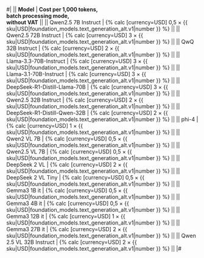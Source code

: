 #|
|| **Model** | **Cost per 1,000 tokens,</br>batch processing mode,</br>without VAT** ||
|| Qwen2.5 7B Instruct | {% calc [currency=USD] 0,5 × {{ sku|USD|foundation_models.text_generation_alt.v1|number }} %} ||
|| Qwen2.5 72B Instruct | {% calc [currency=USD] 3 × {{ sku|USD|foundation_models.text_generation_alt.v1|number }} %} ||
|| QwQ 32B Instruct | {% calc [currency=USD] 2 × {{ sku|USD|foundation_models.text_generation_alt.v1|number }} %} ||
|| Llama-3.3-70B-Instruct | {% calc [currency=USD] 3 × {{ sku|USD|foundation_models.text_generation_alt.v1|number }} %} ||
|| Llama-3.1-70B-Instruct | {% calc [currency=USD] 3 × {{ sku|USD|foundation_models.text_generation_alt.v1|number }} %} ||
|| DeepSeek-R1-Distill-Llama-70B | {% calc [currency=USD] 3 × {{ sku|USD|foundation_models.text_generation_alt.v1|number }} %} ||
|| Qwen2.5 32B Instruct | {% calc [currency=USD] 2 × {{ sku|USD|foundation_models.text_generation_alt.v1|number }} %} ||
|| DeepSeek-R1-Distill-Qwen-32B | {% calc [currency=USD] 2 × {{ sku|USD|foundation_models.text_generation_alt.v1|number }} %} ||
|| phi-4 | {% calc [currency=USD] 1 × {{ sku|USD|foundation_models.text_generation_alt.v1|number }} %} ||
|| Qwen2 VL 7B | {% calc [currency=USD] 0,5 × {{ sku|USD|foundation_models.text_generation_alt.v1|number }} %} ||
|| Qwen2.5 VL 7B | {% calc [currency=USD] 0,5 × {{ sku|USD|foundation_models.text_generation_alt.v1|number }} %} ||
|| DeepSeek 2 VL | {% calc [currency=USD] 2 × {{ sku|USD|foundation_models.text_generation_alt.v1|number }} %} ||
|| DeepSeek 2 VL Tiny | {% calc [currency=USD] 0,5 × {{ sku|USD|foundation_models.text_generation_alt.v1|number }} %} ||
|| Gemma3 1B it | {% calc [currency=USD] 0,5 × {{ sku|USD|foundation_models.text_generation_alt.v1|number }} %} ||
|| Gemma3 4B it | {% calc [currency=USD] 0,5 × {{ sku|USD|foundation_models.text_generation_alt.v1|number }} %} ||
|| Gemma3 12B it | {% calc [currency=USD] 1 × {{ sku|USD|foundation_models.text_generation_alt.v1|number }} %} ||
|| Gemma3 27B it | {% calc [currency=USD] 2 × {{ sku|USD|foundation_models.text_generation_alt.v1|number }} %} ||
|| Qwen 2.5 VL 32B Instruct | {% calc [currency=USD] 2 × {{ sku|USD|foundation_models.text_generation_alt.v1|number }} %} ||
|#